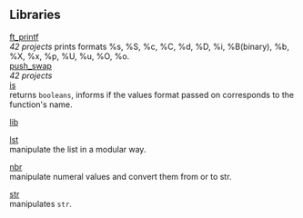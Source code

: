 

## Libraries

[ft_printf](https://github.com/spajeo/push_swap/tree/master/libft/ft_printf)     
	_42 projects_ prints formats %s, %S, %c, %C, %d, %D, %i, %B(binary), %b, %X, %x, %p, %U, %u, %O, %o.   
[push_swap](https://github.com/spajeo/push_swap/tree/master/libft/push_swap)     	
	_42 projects_	
[is](https://github.com/spajeo/push_swap/tree/master/libft/is)     
  returns `booleans`, informs if the values format passed on corresponds to the function's name.

[lib](https://github.com/spajeo/push_swap/tree/master/libft/lib)     
  	

[lst](https://github.com/spajeo/push_swap/tree/master/libft/lst)         	
  	manipulate the list in a modular way.

[nbr](https://github.com/spajeo/push_swap/tree/master/libft/nbr)       	   
	manipulate numeral values and convert them from or to str.


[str](https://github.com/spajeo/push_swap/tree/master/libft/str)  	       
	manipulates `str`.

